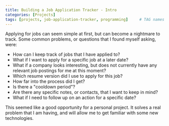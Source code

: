 ```yaml
---
title: Building a Job Application Tracker - Intro
categories: [Projects]
tags: [projects, job-application-tracker, programming]     # TAG names should always be lowercase
---
```


Applying for jobs can seem simple at first, but can become a nightmare to track. Some common problems, or questions that I found myself asking, were:
- How can I keep track of jobs that I have applied to?
- What if I want to apply for a specific job at a later date?
- What if a company looks interesting, but does not currently have any relevant job postings for me at this moment?
- Which resume version did I use to apply for this job?
- How far into the process did I get?
- Is there a "cooldown period"?
- Are there any specific notes, or contacts, that I want to keep in mind?
- What if I need to follow up on an action for a specific date?


This seemed like a good opportunity for a personal project. It solves a real problem that I am having, and will allow me to get familiar with some new technologies. 

<!-- ## Requirements
- Persistent storage of job application records
- Should be able to track which specific resume was used, for future reference
- Should allow for additional notes to be attached to an application
- Should keep track of date applied
- Should track application and interview progress -->



